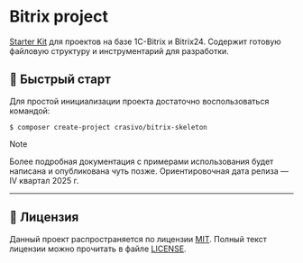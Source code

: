 Bitrix project
===

<u>Starter Kit</u> для проектов на базе 1C-Bitrix и Bitrix24.
Содержит готовую файловую структуру и инструментарий для разработки.

## 🚀 Быстрый старт

Для простой инициализации проекта достаточно воспользоваться командой:

```shell
$ composer create-project crasivo/bitrix-skeleton
```

> [!NOTE]
> Более подробная документация с примерами использования будет написана и опубликована чуть позже.
> Ориентировочная дата релиза — IV квартал 2025 г.

---

## 📜 Лицензия

Данный проект распространяется по лицензии [MIT](https://en.wikipedia.org/wiki/MIT_License).
Полный текст лицензии можно прочитать в файле [LICENSE](LICENSE).

